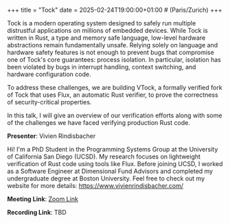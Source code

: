 +++
title = "Tock"
date = 2025-02-24T19:00:00+01:00 # (Paris/Zurich)
+++

Tock is a modern operating system designed to safely run multiple distrustful applications on millions of embedded devices. While Tock is written in Rust, a type and memory safe language, low-level hardware abstractions remain fundamentally unsafe. Relying solely on language and hardware safety features is not enough to prevent bugs that compromise one of Tock's core guarantees: process isolation. In particular, isolation has been violated by bugs in interrupt handling, context switching, and hardware configuration code.

To address these challenges, we are building VTock, a formally verified fork of Tock that uses Flux, an automatic Rust verifier, to prove the correctness of security-critical properties.

In this talk, I will give an overview of our verification efforts along with some of the challenges we have faced verifying production Rust code.

**Presenter**: Vivien Rindisbacher

Hi! I'm a PhD Student in the Programming Systems Group at the University of California San Diego (UCSD).
My research focuses on lightweight verification of Rust code using tools like Flux.
Before joining UCSD, I worked as a Software Engineer at Dimensional Fund Advisors and completed my undergraduate 
degree at Boston University. Feel free to check out my website for more details: https://www.vivienrindisbacher.com/

**Meeting Link**: [Zoom Link](https://ethz.zoom.us/j/67876362770)

**Recording Link**: TBD
